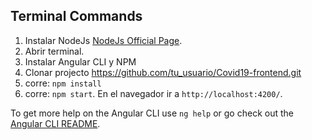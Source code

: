 ## Terminal Commands

1. Instalar NodeJs [NodeJs Official Page](https://nodejs.org/en).
2. Abrir terminal.
2. Instalar Angular CLI y NPM
3. Clonar projecto https://github.com/tu_usuario/Covid19-frontend.git
5. corre: ```npm install```
6. corre: `npm start`. En el navegador ir a `http://localhost:4200/`.

To get more help on the Angular CLI use `ng help` or go check out the [Angular CLI README](https://github.com/angular/angular-cli/blob/master/README.md).
